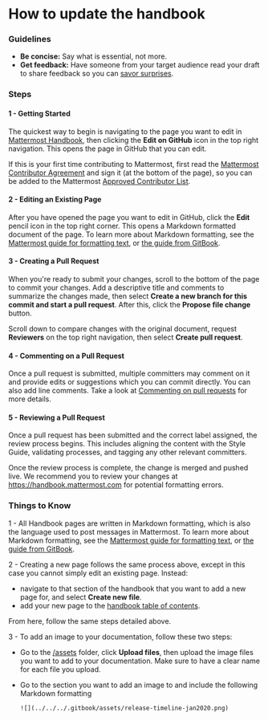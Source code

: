# How to update the handbook

### Guidelines 

* **Be concise:** Say what is essential, not more. 
* **Get feedback:** Have someone from your target audience read your draft to share feedback so you can [savor surprises](../about-mattermost/mindsets.md#savor-surprises).

### Steps

#### 1 - Getting Started

The quickest way to begin is navigating to the page you want to edit in [Mattermost Handbook](https://handbook.mattermost.com/), then clicking the **Edit on GitHub** icon in the top right navigation. This opens the page in GitHub that you can edit.

If this is your first time contributing to Mattermost, first read the [Mattermost Contributor Agreement](https://www.mattermost.org/mattermost-contributor-agreement/) and sign it (at the bottom of the page), so you can be added to the Mattermost [Approved Contributor List](https://docs.google.com/spreadsheets/d/1NTCeG-iL_VS9bFqtmHSfwETo5f-8MQ7oMDE5IUYJi_Y/pubhtml?gid=0&single=true).

#### 2 - Editing an Existing Page

After you have opened the page you want to edit in GitHub, click the **Edit** pencil icon in the top right corner.
This opens a Markdown formatted document of the page. To learn more about Markdown formatting, see the [Mattermost guide for formatting text](https://docs.mattermost.com/help/messaging/formatting-text.html), or [the guide from GitBook](https://docs.gitbook.com/editing-content/markdown).

#### 3 - Creating a Pull Request

When you're ready to submit your changes, scroll to the bottom of the page to commit your changes.
Add a descriptive title and comments to summarize the changes made, then select **Create a new branch for this commit and start a pull request**.
After this, click the **Propose file change** button.

Scroll down to compare changes with the original document, request **Reviewers** on the top right navigation, then select **Create pull request**. 

#### 4 - Commenting on a Pull Request

Once a pull request is submitted, multiple committers may comment on it and provide edits or suggestions which you can commit directly. You can also add line comments. Take a look at [Commenting on pull requests](https://help.github.com/en/github/collaborating-with-issues-and-pull-requests/commenting-on-a-pull-request) for more details.

#### 5 - Reviewing a Pull Request

Once a pull request has been submitted and the correct label assigned, the review process begins. This includes aligning the content with the Style Guide, validating processes, and tagging any other relevant committers.

Once the review process is complete, the change is merged and pushed live. We recommend you to review your changes at https://handbook.mattermost.com for potential formatting errors.

### Things to Know

1 - All Handbook pages are written in Markdown formatting, which is also the language used to post messages in Mattermost. To learn more about Markdown formatting, see the [Mattermost guide for formatting text](https://docs.mattermost.com/help/messaging/formatting-text.html), or [the guide from GitBook](https://docs.gitbook.com/editing-content/markdown).

2 - Creating a new page follows the same process above, except in this case you cannot simply edit an existing page. Instead:

   - navigate to that section of the handbook that you want to add a new page for, and select **Create new file**.
   - add your new page to the [handbook table of contents](https://github.com/mattermost/mattermost-handbook/blob/0.2.1/SUMMARY.md).

   From here, follow the same steps detailed above.

3 - To add an image to your documentation, follow these two steps:

   - Go to the [/assets](https://github.com/mattermost/mattermost-handbook/tree/0.2.1/.gitbook/assets) folder, click **Upload files**, then upload the image files you want to add to your documentation. Make sure to have a clear name for each file you upload.
   - Go to the section you want to add an image to and include the following Markdown formatting

     ```
     ![](../../../.gitbook/assets/release-timeline-jan2020.png)
     ```

